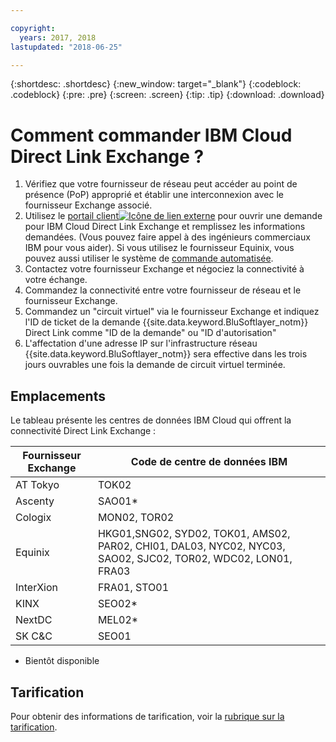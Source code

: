 ```yaml
---

copyright:
  years: 2017, 2018
lastupdated: "2018-06-25"

---
```


{:shortdesc: .shortdesc}
{:new_window: target="_blank"}
{:codeblock: .codeblock}
{:pre: .pre}
{:screen: .screen}
{:tip: .tip}
{:download: .download}

# Comment commander IBM Cloud Direct Link Exchange ?

1. Vérifiez que votre fournisseur de réseau peut accéder au point de présence (PoP) approprié et établir une interconnexion avec le fournisseur Exchange associé.
2. Utilisez le [portail client![Icône de lien externe](../../icons/launch-glyph.svg "Icône de lien externe")](https://control.softlayer.com/) pour ouvrir une demande pour IBM Cloud Direct Link Exchange et remplissez les informations demandées. (Vous pouvez faire appel à des ingénieurs commerciaux IBM pour vous aider). Si vous utilisez le fournisseur Equinix, vous pouvez aussi utiliser le système de [commande automatisée](cloud-exchange-automation.html).
3. Contactez votre fournisseur Exchange et négociez la connectivité à votre échange.
4. Commandez la connectivité entre votre fournisseur de réseau et le fournisseur Exchange.
5. Commandez un "circuit virtuel" via le fournisseur Exchange et indiquez l'ID de ticket de la demande {{site.data.keyword.BluSoftlayer_notm}} Direct Link comme "ID de la demande" ou "ID d'autorisation"
6. L'affectation d'une adresse IP sur l'infrastructure réseau {{site.data.keyword.BluSoftlayer_notm}} sera effective dans les trois jours ouvrables une fois la demande de circuit virtuel terminée.
 
## Emplacements
 
 Le tableau présente les centres de données IBM Cloud qui offrent la connectivité Direct Link Exchange :
 
| Fournisseur Exchange	| Code de centre de données IBM |
|-------------|-----------------------|
| AT Tokyo	| TOK02 |
| Ascenty | SAO01* |
| Cologix	| MON02, TOR02 |
| Equinix	| HKG01,SNG02, SYD02, TOK01, AMS02, PAR02, CHI01, DAL03, NYC02, NYC03, SAO02, SJC02, TOR02, WDC02, LON01, FRA03 |							
| InterXion	| FRA01, STO01 |
| KINX	| SEO02* |
| NextDC | 	MEL02* |
| SK C&C | 	SEO01 |

* Bientôt disponible

## Tarification

Pour obtenir des informations de tarification, voir la [rubrique sur la tarification](pricing.html).
